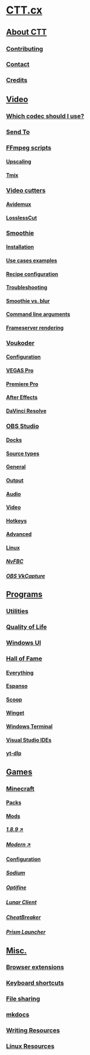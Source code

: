 # [CTT.cx](https://ctt.cx)


## [About CTT](https://ctt.cx)

### [Contributing](https://ctt.cx/contributing)
### [Contact](https://ctt.cx/contact)
### [Credits](https://ctt.cx/credits)


## [Video](https://ctt.cx/video)

### [Which codec should I use?](https://ctt.cx/video/codecguide)
### [Send To](https://ctt.cx/video/sendto)


### [FFmpeg scripts](https://ctt.cx/video/ffmpeg)

#### [Upscaling](https://ctt.cx/video/ffmpeg/upscaling)
#### [Tmix](https://ctt.cx/video/ffmpeg/tmix)


### [Video cutters](https://ctt.cx/video/cutters)

#### [Avidemux](https://ctt.cx/video/cutters/avidemux)
#### [LosslessCut](https://ctt.cx/video/cutters/losslesscut)


### [Smoothie](https://ctt.cx/video/smoothie)

#### [Installation](https://ctt.cx/video/smoothie/installation)
#### [Use cases examples](https://ctt.cx/video/smoothie/usecases)
#### [Recipe configuration](https://ctt.cx/video/smoothie/recipe)
#### [Troubleshooting](https://ctt.cx/video/smoothie/troubleshooting)
#### [Smoothie vs. blur](https://ctt.cx/video/smoothie/smoothievsblur)
#### [Command line arguments](https://ctt.cx/video/smoothie/cli)
#### [Frameserver rendering](https://ctt.cx/video/smoothie/frameserver)


### [Voukoder](https://ctt.cx/video/voukoder)

#### [Configuration](https://ctt.cx/video/voukoder/configuration)
#### [VEGAS Pro](https://ctt.cx/video/voukoder/vegas)
#### [Premiere Pro](https://ctt.cx/video/voukoder/premiere)
#### [After Effects](https://ctt.cx/video/voukoder/after-effects)
#### [DaVinci Resolve](https://ctt.cx/video/voukoder/resolve)


### [OBS Studio](https://ctt.cx/video/obs)

#### [Docks](https://ctt.cx/video/obs/docks)
#### [Source types](https://ctt.cx/video/obs/sourcetypes)
#### [General](https://ctt.cx/video/obs/general)
#### [Output](https://ctt.cx/video/obs/output)
#### [Audio](https://ctt.cx/video/obs/audio)
#### [Video](https://ctt.cx/video/obs/video)
#### [Hotkeys](https://ctt.cx/video/obs/hotkeys)
#### [Advanced](https://ctt.cx/video/obs/advanced)


#### [Linux](https://ctt.cx/video/obs/linux)

##### [NvFBC](https://ctt.cx/video/obs/linux/nvfbc)
##### [OBS VkCapture](https://ctt.cx/video/obs/linux/obs-vkcapture)


## [Programs](https://ctt.cx/software)

### [Utilities](https://ctt.cx/software/utilities)
### [Quality of Life](https://ctt.cx/software/qol)
### [Windows UI](https://ctt.cx/software/windows-ui)


### [Hall of Fame](https://ctt.cx/)

#### [Everything](https://ctt.cx/software/everything)
#### [Espanso](https://ctt.cx/software/espanso)
#### [Scoop](https://ctt.cx/software/scoop)
#### [Winget](https://ctt.cx/software/winget)
#### [Windows Terminal](https://ctt.cx/software/windows-terminal)
#### [Visual Studio IDEs](https://ctt.cx/software/visual-studio-ides)
#### [yt-dlp](https://ctt.cx/software/yt-dlp)


## [Games](https://ctt.cx/games)



### [Minecraft](https://ctt.cx/)

#### [Packs](https://ctt.cx/games/minecraft/packs)


#### [Mods](https://ctt.cx/games/minecraft/1.7.10)

##### [1.8.9 ↗](https://ctt.cx/games/minecraft/1.8.9)
##### [Modern ↗](https://ctt.cx/games/minecraft/modern)


#### [Configuration](https://ctt.cx/)

##### [Sodium](https://ctt.cx/games/minecraft/sodium)
##### [Optifine](https://ctt.cx/games/minecraft/optifine)
##### [Lunar Client](https://ctt.cx/games/minecraft/lunarclient)
##### [CheatBreaker](https://ctt.cx/games/minecraft/cheatbreaker)
##### [Prism Launcher](https://ctt.cx/games/minecraft/prismlauncher)


## [Misc.](https://ctt.cx/misc)

### [Browser extensions](https://ctt.cx/misc/browser-extensions)
### [Keyboard shortcuts](https://ctt.cx/misc/keyboard-shortcuts)
### [File sharing](https://ctt.cx/misc/filesharing)
### [mkdocs](https://ctt.cx/misc/mkdocs)
### [Writing Resources](https://ctt.cx/misc/writing-resources)
### [Linux Resources](https://ctt.cx/misc/linux-resources)

